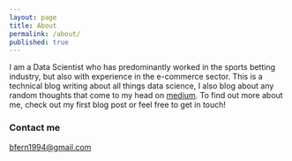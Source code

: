 ```yaml
---
layout: page
title: About
permalink: /about/
published: true
---
```


I am a Data Scientist who has predominantly worked in the sports betting industry, but also with experience in the e-commerce sector. This is a technical blog writing about all things data science, I also blog about any random thoughts that come to my head on [medium](https://medium.com/@bfern94). To find out more about me, check out my first blog post or feel free to get in touch!

### Contact me

[bfern1994@gmail.com](mailto:bfern1994@gmail.com)
